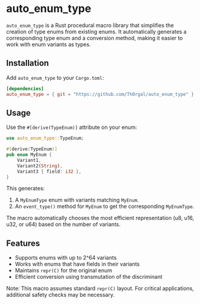 # auto_enum_type

`auto_enum_type` is a Rust procedural macro library that simplifies the creation of type enums from existing enums. It automatically generates a corresponding type enum and a conversion method, making it easier to work with enum variants as types.

## Installation

Add `auto_enum_type` to your `Cargo.toml`:
```toml
[dependencies]
auto_enum_type = { git = "https://github.com/Th0rgal/auto_enum_type" }
```


## Usage

Use the `#[derive(TypeEnum)]` attribute on your enum:
```rs
use auto_enum_type::TypeEnum;

#[derive(TypeEnum)]
pub enum MyEnum {
    Variant1,
    Variant2(String),
    Variant3 { field: i32 },
}
```

This generates:

1. A `MyEnumType` enum with variants matching `MyEnum`.
2. An `event_type()` method for `MyEnum` to get the corresponding `MyEnumType`.

The macro automatically chooses the most efficient representation (u8, u16, u32, or u64) based on the number of variants.

## Features

- Supports enums with up to 2^64 variants
- Works with enums that have fields in their variants
- Maintains `repr(C)` for the original enum
- Efficient conversion using transmutation of the discriminant

Note: This macro assumes standard `repr(C)` layout. For critical applications, additional safety checks may be necessary.